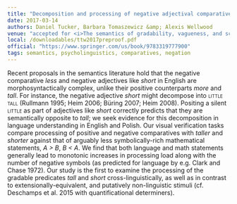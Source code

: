```yaml
---
title: "Decomposition and processing of negative adjectival comparatives"
date: 2017-03-14
authors: Daniel Tucker, Barbara Tomaszewicz &amp; Alexis Wellwood
venue: "accepted for <i>The semantics of gradability, vagueness, and scale structure: Experimental perspectives</i>, Cognition and Mind series, Springer"
local: /downloadables/ttw2017preproof.pdf
official: "https://www.springer.com/us/book/9783319777900"
tags: semantics, psycholinguistics, comparatives, negation
---
```


Recent proposals in the semantics literature hold that the negative comparative *less* and negative adjectives like *short* in English are morphosyntactically complex, unlike their positive counterparts *more* and *tall*. For instance, the negative adjective *short* might decompose into <span style="font-variant:small-caps;">little tall</span> (Rullmann 1995; Heim 2006; B&uuml;ring 2007; Heim 2008). Positing a silent <span style="font-variant:small-caps;">little</span> as part of adjectives like *short* correctly predicts that they are semantically opposite to *tall*; we seek evidence for this decomposition in language understanding in English and Polish. Our visual verification tasks compare processing of positive and negative comparatives with *taller* and *shorter* against that of arguably less symbolically-rich mathematical statements, *A > B*, *B < A*. We find that both language and math statements generally lead to monotonic increases in processing load along with the number of negative symbols (as predicted for language by e.g. Clark and Chase 1972). Our study is the first to examine the processing of the gradable predicates *tall* and *short* cross-linguistically, as well as in contrast to extensionally-equivalent, and putatively non-linguistic stimuli (cf. Deschamps et al. 2015 with quantificational determiners).
